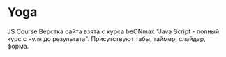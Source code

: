 # Yoga
JS Course
Верстка сайта взята с курса beONmax "Java Script - полный курс с нуля до результата".
Присутствуют табы, таймер, слайдер, форма.

